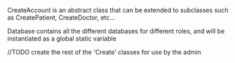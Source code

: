 CreateAccount is an abstract class that can be extended to subclasses such as CreatePatient, CreateDoctor, etc...  
  
Database contains all the different databases for different roles, and will be instantiated as a global static variable  
  
//TODO create the rest of the 'Create' classes for use by the admin
